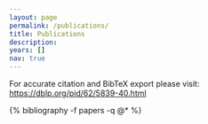 ```yaml
---
layout: page
permalink: /publications/
title: Publications
description: 
years: []
nav: true
---
```


<p class="text-secondary">
    For accurate citation and BibTeX export please visit: 
    <a href="https://dblp.org/pid/62/5839-40.html" target="_blank">
        https://dblp.org/pid/62/5839-40.html
    </a>
</p>

<div class="publications" id="publications-full">
{% bibliography -f papers -q @* %}
</div>
